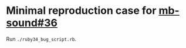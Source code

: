 # Minimal reproduction case for [mb-sound#36](https://github.com/mike-bourgeous/mb-sound/issues/36)

Run `./ruby34_bug_script.rb`.
